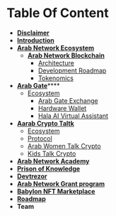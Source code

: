 # Table Of Content



* ****[**Disclaimer**](disclaimer.md)****
* ****[**Introduction**](introduction.md)****
* ****[**Arab Network Ecosystem**](arab-network-ecosystem/)****
  * ****[**Arab Network Blockchain**](arab-network-ecosystem/arab-network-blockchain/)****
    * [Architecture](arab-network-ecosystem/arab-network-blockchain/architecture.md)
    * [Development Roadmap](arab-network-ecosystem/arab-network-blockchain/development-roadmap.md)
    * [Tokenomics](arab-network-ecosystem/arab-network-blockchain/tokenomics.md)
* [**Arab Gate**](arab-network-ecosystem/arab-gate/)****
  * [Ecosystem](arab-network-ecosystem/arab-gate/ecosystem/)
    * [Arab Gate Exchange](arab-network-ecosystem/arab-gate/ecosystem/arab-gate-exchange.md)
    * [Hardware Wallet](arab-network-ecosystem/arab-gate/ecosystem/hardware-wallet.md)
    * [Hala AI Virtual Assistant](arab-network-ecosystem/arab-gate/ecosystem/hala-ai-virtual-assistant.md)
* ****[**Aarab Crypto Taltk**](arab-network-ecosystem/arab-crypto-talk/)****
  * [Ecosystem](arab-network-ecosystem/arab-crypto-talk/ecosystem.md)
  * [Protocol](arab-network-ecosystem/arab-crypto-talk/protocol.md)
  * [Arab Women Talk Crypto](arab-network-ecosystem/arab-crypto-talk/arab-women-talk-crypto.md)
  * [Kids Talk Crypto](arab-network-ecosystem/arab-crypto-talk/kids-talk-crypto.md)
* ****[**Arab Network Academy**](arab-network-ecosystem/arab-network-academy.md)****
* ****[**Prison of Knowledge**](arab-network-ecosystem/prison-of-knowledge.md)****
* ****[**Devtrezor**](arab-network-ecosystem/devtrezor.md)****
* ****[**Arab Network Grant program**](arab-network-ecosystem/arab-network-grant-program.md)****
* ****[**Babylon NFT Marketplace**](arab-network-ecosystem/babylon-nft-marketplace.md)****
* ****[**Roadmap**](roadmap.md)****
* **Team**
